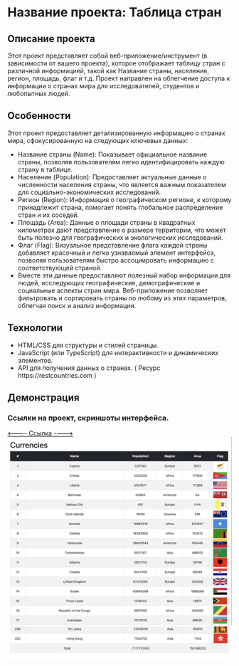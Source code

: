 <h1>Название проекта: Таблица стран</h1>

<h2>Описание проекта</h2>

Этот проект представляет собой веб-приложение/инструмент (в зависимости от вашего проекта), которое отображает таблицу стран с различной информацией, такой как Название страны, население, регион, площадь, флаг и т.д. Проект направлен на облегчение доступа к информации о странах мира для исследователей, студентов и любопытных людей.

<h2>Особенности</h2>

Этот проект предоставляет детализированную информацию о странах мира, сфокусированную на следующих ключевых данных:
<ul>
<li>Название страны (Name): Показывает официальное название страны, позволяя пользователям легко идентифицировать каждую страну в таблице.</li>
<li>Население (Population): Предоставляет актуальные данные о численности населения страны, что является важным показателем для социально-экономических исследований.</li>
<li>Регион (Region): Информация о географическом регионе, к которому принадлежит страна, помогает понять глобальное распределение стран и их соседей.</li>
<li>Площадь (Area): Данные о площади страны в квадратных километрах дают представление о размере территории, что может быть полезно для географических и экологических исследований.</li>
<li>Флаг (Flag): Визуальное представление флага каждой страны добавляет красочный и легко узнаваемый элемент интерфейса, позволяя пользователям быстро ассоциировать информацию с соответствующей страной.</li>
<li>Вместе эти данные предоставляют полезный набор информации для людей, исследующих географические, демографические и социальные аспекты стран мира. Веб-приложение позволяет фильтровать и сортировать страны по любому из этих параметров, облегчая поиск и анализ информации.</li>
</ul>
<h2>Технологии</h2>
<ul>
<li>HTML/CSS для структуры и стилей страницы.</li>
<li>JavaScript (или TypeScript) для интерактивности и динамических элементов.</li>
<li>API для получения данных о странах. ( Ресурс https://restcountries.com )</li>
</ul>
<h2>Демонстрация</h2>
<h3>Cсылки на проект, скриншоты интерфейса.</h3>
<a href="https://vladiki23.github.io/js1/"><---- Ссылка ----></a>
<img src="./img/1.png" alt="1">
<img src="./img/2.png" alt="2">